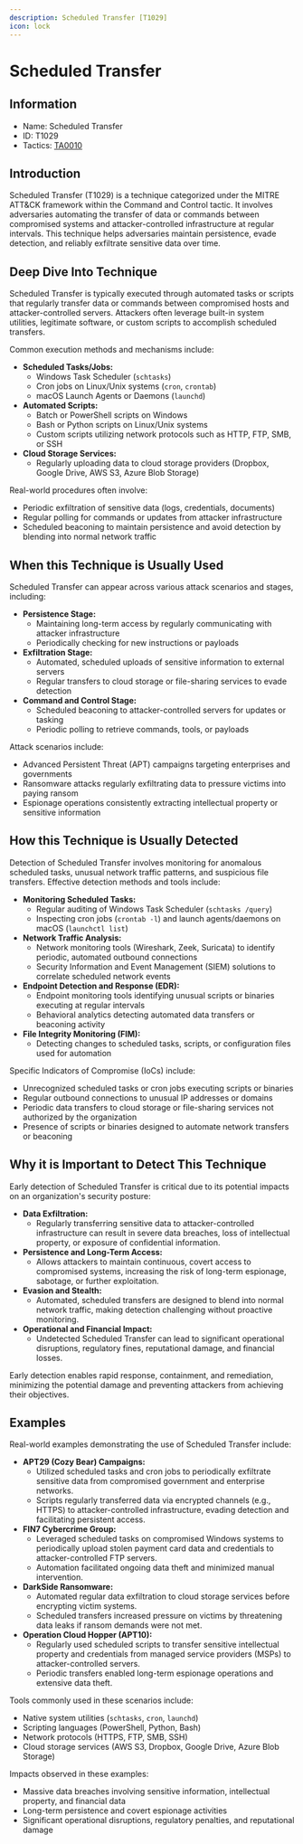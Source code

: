 ```yaml
---
description: Scheduled Transfer [T1029]
icon: lock
---
```


# Scheduled Transfer

## Information

* Name: Scheduled Transfer
* ID: T1029
* Tactics: [TA0010](./)

## Introduction

Scheduled Transfer (T1029) is a technique categorized under the MITRE ATT\&CK framework within the Command and Control tactic. It involves adversaries automating the transfer of data or commands between compromised systems and attacker-controlled infrastructure at regular intervals. This technique helps adversaries maintain persistence, evade detection, and reliably exfiltrate sensitive data over time.

## Deep Dive Into Technique

Scheduled Transfer is typically executed through automated tasks or scripts that regularly transfer data or commands between compromised hosts and attacker-controlled servers. Attackers often leverage built-in system utilities, legitimate software, or custom scripts to accomplish scheduled transfers.

Common execution methods and mechanisms include:

* **Scheduled Tasks/Jobs:**
  * Windows Task Scheduler (`schtasks`)
  * Cron jobs on Linux/Unix systems (`cron`, `crontab`)
  * macOS Launch Agents or Daemons (`launchd`)
* **Automated Scripts:**
  * Batch or PowerShell scripts on Windows
  * Bash or Python scripts on Linux/Unix systems
  * Custom scripts utilizing network protocols such as HTTP, FTP, SMB, or SSH
* **Cloud Storage Services:**
  * Regularly uploading data to cloud storage providers (Dropbox, Google Drive, AWS S3, Azure Blob Storage)

Real-world procedures often involve:

* Periodic exfiltration of sensitive data (logs, credentials, documents)
* Regular polling for commands or updates from attacker infrastructure
* Scheduled beaconing to maintain persistence and avoid detection by blending into normal network traffic

## When this Technique is Usually Used

Scheduled Transfer can appear across various attack scenarios and stages, including:

* **Persistence Stage:**
  * Maintaining long-term access by regularly communicating with attacker infrastructure
  * Periodically checking for new instructions or payloads
* **Exfiltration Stage:**
  * Automated, scheduled uploads of sensitive information to external servers
  * Regular transfers to cloud storage or file-sharing services to evade detection
* **Command and Control Stage:**
  * Scheduled beaconing to attacker-controlled servers for updates or tasking
  * Periodic polling to retrieve commands, tools, or payloads

Attack scenarios include:

* Advanced Persistent Threat (APT) campaigns targeting enterprises and governments
* Ransomware attacks regularly exfiltrating data to pressure victims into paying ransom
* Espionage operations consistently extracting intellectual property or sensitive information

## How this Technique is Usually Detected

Detection of Scheduled Transfer involves monitoring for anomalous scheduled tasks, unusual network traffic patterns, and suspicious file transfers. Effective detection methods and tools include:

* **Monitoring Scheduled Tasks:**
  * Regular auditing of Windows Task Scheduler (`schtasks /query`)
  * Inspecting cron jobs (`crontab -l`) and launch agents/daemons on macOS (`launchctl list`)
* **Network Traffic Analysis:**
  * Network monitoring tools (Wireshark, Zeek, Suricata) to identify periodic, automated outbound connections
  * Security Information and Event Management (SIEM) solutions to correlate scheduled network events
* **Endpoint Detection and Response (EDR):**
  * Endpoint monitoring tools identifying unusual scripts or binaries executing at regular intervals
  * Behavioral analytics detecting automated data transfers or beaconing activity
* **File Integrity Monitoring (FIM):**
  * Detecting changes to scheduled tasks, scripts, or configuration files used for automation

Specific Indicators of Compromise (IoCs) include:

* Unrecognized scheduled tasks or cron jobs executing scripts or binaries
* Regular outbound connections to unusual IP addresses or domains
* Periodic data transfers to cloud storage or file-sharing services not authorized by the organization
* Presence of scripts or binaries designed to automate network transfers or beaconing

## Why it is Important to Detect This Technique

Early detection of Scheduled Transfer is critical due to its potential impacts on an organization's security posture:

* **Data Exfiltration:**
  * Regularly transferring sensitive data to attacker-controlled infrastructure can result in severe data breaches, loss of intellectual property, or exposure of confidential information.
* **Persistence and Long-Term Access:**
  * Allows attackers to maintain continuous, covert access to compromised systems, increasing the risk of long-term espionage, sabotage, or further exploitation.
* **Evasion and Stealth:**
  * Automated, scheduled transfers are designed to blend into normal network traffic, making detection challenging without proactive monitoring.
* **Operational and Financial Impact:**
  * Undetected Scheduled Transfer can lead to significant operational disruptions, regulatory fines, reputational damage, and financial losses.

Early detection enables rapid response, containment, and remediation, minimizing the potential damage and preventing attackers from achieving their objectives.

## Examples

Real-world examples demonstrating the use of Scheduled Transfer include:

* **APT29 (Cozy Bear) Campaigns:**
  * Utilized scheduled tasks and cron jobs to periodically exfiltrate sensitive data from compromised government and enterprise networks.
  * Scripts regularly transferred data via encrypted channels (e.g., HTTPS) to attacker-controlled infrastructure, evading detection and facilitating persistent access.
* **FIN7 Cybercrime Group:**
  * Leveraged scheduled tasks on compromised Windows systems to periodically upload stolen payment card data and credentials to attacker-controlled FTP servers.
  * Automation facilitated ongoing data theft and minimized manual intervention.
* **DarkSide Ransomware:**
  * Automated regular data exfiltration to cloud storage services before encrypting victim systems.
  * Scheduled transfers increased pressure on victims by threatening data leaks if ransom demands were not met.
* **Operation Cloud Hopper (APT10):**
  * Regularly used scheduled scripts to transfer sensitive intellectual property and credentials from managed service providers (MSPs) to attacker-controlled servers.
  * Periodic transfers enabled long-term espionage operations and extensive data theft.

Tools commonly used in these scenarios include:

* Native system utilities (`schtasks`, `cron`, `launchd`)
* Scripting languages (PowerShell, Python, Bash)
* Network protocols (HTTPS, FTP, SMB, SSH)
* Cloud storage services (AWS S3, Dropbox, Google Drive, Azure Blob Storage)

Impacts observed in these examples:

* Massive data breaches involving sensitive information, intellectual property, and financial data
* Long-term persistence and covert espionage activities
* Significant operational disruptions, regulatory penalties, and reputational damage
